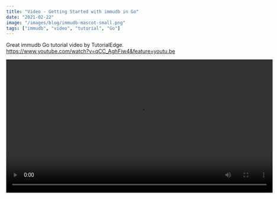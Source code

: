```yaml
---
title: "Video - Getting Started with immudb in Go"
date: "2021-02-22"
image: "/images/blog/immudb-mascot-small.png"
tags: ["immudb", "video", "tutorial", "Go"]
---
```


Great immudb Go tutorial video by TutorialEdge.
https://www.youtube.com/watch?v=qCC_AghFiw4&feature=youtu.be


<video width="720" controls>
  <source src="https://www.youtube.com/watch?v=qCC_AghFiw4&feature=youtu.be" type="video/mp4">
  Your browser does not support the video tag.
</video> 

